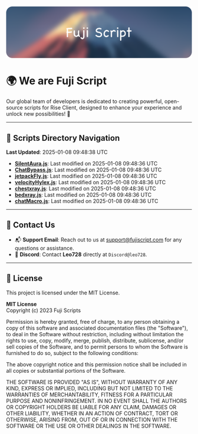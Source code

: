 ![Banner](.github/b.webp)

# 🌍 **We are Fuji Script**

Our global team of developers is dedicated to creating powerful, open-source scripts for Rise Client, designed to enhance your experience and unlock new possibilities! 🌟

---
<!-- SCRIPTS_NAVIGATION_START -->
## 📂 **Scripts Directory Navigation**

**Last Updated**: 2025-01-08 09:48:38 UTC

- **[SilentAura.js](scripts/SilentAura.js)**: Last modified on 2025-01-08 09:48:36 UTC
- **[ChatBypass.js](scripts/ChatBypass.js)**: Last modified on 2025-01-08 09:48:36 UTC
- **[jetpackFly.js](scripts/jetpackFly.js)**: Last modified on 2025-01-08 09:48:36 UTC
- **[velocityHylex.js](scripts/velocityHylex.js)**: Last modified on 2025-01-08 09:48:36 UTC
- **[chestxray.js](scripts/chestxray.js)**: Last modified on 2025-01-08 09:48:36 UTC
- **[bedxray.js](scripts/bedxray.js)**: Last modified on 2025-01-08 09:48:36 UTC
- **[chatMacro.js](scripts/chatMacro.js)**: Last modified on 2025-01-08 09:48:36 UTC

<!-- SCRIPTS_NAVIGATION_END -->

---

## 💬 **Contact Us**  
- 📬 **Support Email**: Reach out to us at [support@fujiscript.com](mailto:support@fujiscript.com) for any questions or assistance.  
- 💬 **Discord**: Contact **Leo728** directly at `Discord@leo728`.

---

## 📜 **License**

This project is licensed under the MIT License.  

**MIT License**  
Copyright (c) 2023 Fuji Scripts  

Permission is hereby granted, free of charge, to any person obtaining a copy of this software and associated documentation files (the "Software"), to deal in the Software without restriction, including without limitation the rights to use, copy, modify, merge, publish, distribute, sublicense, and/or sell copies of the Software, and to permit persons to whom the Software is furnished to do so, subject to the following conditions:  

The above copyright notice and this permission notice shall be included in all copies or substantial portions of the Software.  

THE SOFTWARE IS PROVIDED "AS IS", WITHOUT WARRANTY OF ANY KIND, EXPRESS OR IMPLIED, INCLUDING BUT NOT LIMITED TO THE WARRANTIES OF MERCHANTABILITY, FITNESS FOR A PARTICULAR PURPOSE AND NONINFRINGEMENT. IN NO EVENT SHALL THE AUTHORS OR COPYRIGHT HOLDERS BE LIABLE FOR ANY CLAIM, DAMAGES OR OTHER LIABILITY, WHETHER IN AN ACTION OF CONTRACT, TORT OR OTHERWISE, ARISING FROM, OUT OF OR IN CONNECTION WITH THE SOFTWARE OR THE USE OR OTHER DEALINGS IN THE SOFTWARE.  
